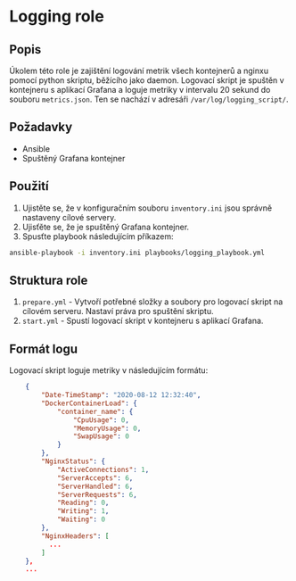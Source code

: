 # Logging role

## Popis
Úkolem této role je zajištění logování metrik všech kontejnerů a nginxu pomocí python skriptu, běžícího jako daemon. Logovací skript je spuštěn v kontejneru s aplikací Grafana a loguje metriky v intervalu 20 sekund do souboru `metrics.json`. Ten se nachází v adresáři `/var/log/logging_script/`.

## Požadavky
- Ansible
- Spuštěný Grafana kontejner

## Použití
1. Ujistěte se, že v konfiguračním souboru `inventory.ini` jsou správně nastaveny cílové servery.
2. Ujisťěte se, že je spuštěný Grafana kontejner.
3. Spusťte playbook následujícím příkazem:

```bash
ansible-playbook -i inventory.ini playbooks/logging_playbook.yml
```
## Struktura role
1. `prepare.yml` - Vytvoří potřebné složky a soubory pro logovací skript na cílovém serveru. Nastaví práva pro spuštění skriptu.
2. `start.yml` - Spustí logovací skript v kontejneru s aplikací Grafana.

## Formát logu
Logovací skript loguje metriky v následujícím formátu:
```json
    {
        "Date-TimeStamp": "2020-08-12 12:32:40",
        "DockerContainerLoad": {
            "container_name": {
                "CpuUsage": 0,
                "MemoryUsage": 0,
                "SwapUsage": 0
            }
        },
        "NginxStatus": {
            "ActiveConnections": 1,
            "ServerAccepts": 6,
            "ServerHandled": 6,
            "ServerRequests": 6,
            "Reading": 0,
            "Writing": 1,
            "Waiting": 0
        },
        "NginxHeaders": [
          ...
        ]
    },
    ...
```